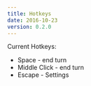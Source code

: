 ```yaml
---
title: Hotkeys
date: 2016-10-23
version: 0.2.0
---
```


Current Hotkeys:
* Space - end turn
* Middle Click - end turn
* Escape - Settings
